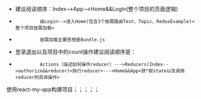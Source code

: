 

 * 建议阅读顺序：Index-->App-->Home&&Login(整个项目的页面逻辑)
 *              由Login-->进入Home(包含3个按需路由Test、Topic、ReduxExample)<整个项目按需加载>
 *              按需加载主要思想是Bundle.js
 * 登录退出以及项目中的count操作建议阅读顺序是：
 *              Actions（描述如何操作reducer）--->Reducers(Index-->authorize&&reducer)<执行reducer>--->Home&&App<获*取state以及调用reducer的具体操作>
 

使用react-my-app构建项目；；；；；
